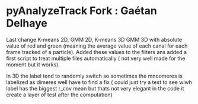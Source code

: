 # pyAnalyzeTrack Fork : Gaétan Delhaye

Last change K-means 2D, GMM 2D, K-means 3D GMM 3D with absolute value of red and green (meaning the average value of each canal for each frame tracked of a particle). Added these values to the filters ans added a first script to treat multiple files automatically ( not very well made for the moment but it works).

In 3D the label tend to randomly switch so sometimes the mnoomeres is labelized as dimeres well have to find a fix ( could just try a test to see wiwh label has the biggest r_cov mean but thats not very elegant in the code it create a layer of test after the computation)
